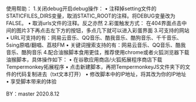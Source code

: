 使用帮助：
1.关闭debug开启debug操作：
• 注释掉setting文件的STATICFILES_DIRS变量，取消STATIC_ROOT的注释。将DEBUG变量改为FALSE。
• 取消urls文件的注释。反之亦然
2.彩蛋触发方式：
在404界面点击中间的图片3下再点击左下方的按钮，多点几下就可以进入彩蛋界面
3.可支持的网站
• URL可支持的有：网易云音乐、QQ音乐、酷我音乐、酷狗音乐、千千音乐、5sing原唱/翻唱、荔枝FM
• 关键词搜索支持的有：网易云音乐、QQ音乐、酷我音乐、酷狗音乐
4.配合油猴脚本食用更佳，推荐使用chrome或者火狐浏览器下载油猴脚本，具体操作如下：
• 在谷歌应用商店/火狐拓展程序商店下载Tempermonkey拓展程序
• 点击新建脚本，再把TempermonkeyJS文件夹下的文件的代码复制进去（txt文本打开）
• 修改脚本中的IP地址，将其改为你的IP地址
• 享受脚本带来的体验

BY：master 2020.8.12